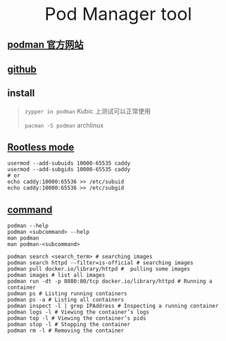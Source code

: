 <div style="text-align: center;font-size: 40px;">Pod Manager tool</div>

## [podman 官方网站](https://podman.io)

## [github](https://github.com/TomSweeneyRedHat/podman)

## install

> `zypper in podman` Kubic 上测试可以正常使用 
>
> `pacman -S podman` archlinux

## [Rootless mode](https://man.archlinux.org/man/podman.1#Rootless_mode)

```shell
usermod --add-subuids 10000-65535 caddy
usermod --add-subgids 10000-65535 caddy
# or
echo caddy:10000:65536 >> /etc/subuid
echo caddy:10000:65536 >> /etc/subgid
```

## [command](https://docs.podman.io/en/latest/Commands.html)

```shell
podman --help
podman <subcommand> --help
man podman
man podman-<subcommand>

podman search <search_term> # searching images
podman search httpd --filter=is-official # searching images
podman pull docker.io/library/httpd #  pulling some images
podman images # list all images
podman run -dt -p 8080:80/tcp docker.io/library/httpd # Running a container
podman ps # Listing running containers
podman ps -a # Listing all containers
podman inspect -l | grep IPAddress # Inspecting a running container
podman logs -l # Viewing the container’s logs
podman top -l # Viewing the container’s pids
podman stop -l # Stopping the container
podman rm -l # Removing the container
```